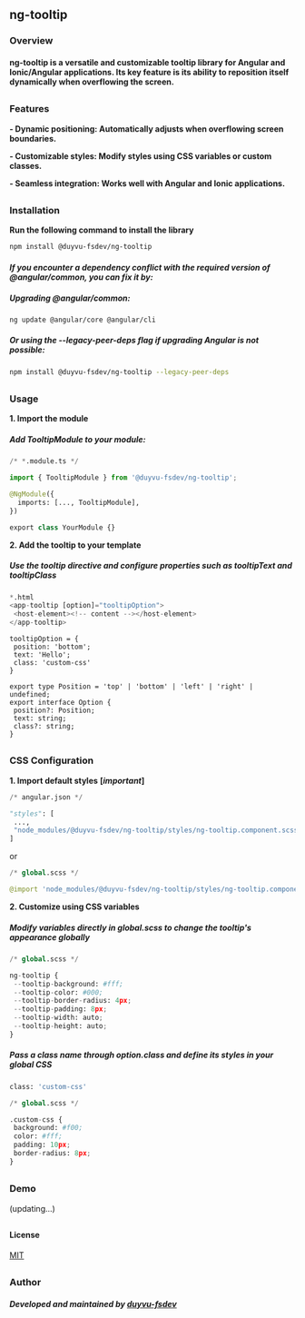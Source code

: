 ## ng-tooltip

### Overview

#### ng-tooltip is a versatile and customizable tooltip library for Angular and Ionic/Angular applications. Its key feature is its ability to reposition itself dynamically when overflowing the screen.

##

### Features

**- Dynamic positioning: Automatically adjusts when overflowing screen boundaries.**

**- Customizable styles: Modify styles using CSS variables or custom classes.**

**- Seamless integration: Works well with Angular and Ionic applications.**

##

### Installation

**Run the following command to install the library**

```bash
npm install @duyvu-fsdev/ng-tooltip
```

#### _If you encounter a dependency conflict with the required version of @angular/common, you can fix it by:_

##### _Upgrading @angular/common:_

```bash
ng update @angular/core @angular/cli
```

##### _Or using the --legacy-peer-deps flag if upgrading Angular is not possible:_

```bash
npm install @duyvu-fsdev/ng-tooltip --legacy-peer-deps
```

##

### Usage

**1. Import the module**

##### Add TooltipModule to your module:

```python
/* *.module.ts */

import { TooltipModule } from '@duyvu-fsdev/ng-tooltip';

@NgModule({
  imports: [..., TooltipModule],
})

export class YourModule {}
```

**2. Add the tooltip to your template**

##### Use the tooltip directive and configure properties such as tooltipText and tooltipClass

```python
*.html
<app-tooltip [option]="tooltipOption">
 <host-element><!-- content --></host-element>
</app-tooltip>
```

```
tooltipOption = {
 position: 'bottom';
 text: 'Hello';
 class: 'custom-css'
}
```

```
export type Position = 'top' | 'bottom' | 'left' | 'right' | undefined;
export interface Option {
 position?: Position;
 text: string;
 class?: string;
}
```

##

### CSS Configuration

**1. Import default styles** **[_important_]**

```python
/* angular.json */

"styles": [
 ...,
 "node_modules/@duyvu-fsdev/ng-tooltip/styles/ng-tooltip.component.scss"
]
```

or

```python
/* global.scss */

@import 'node_modules/@duyvu-fsdev/ng-tooltip/styles/ng-tooltip.component.scss';
```

**2. Customize using CSS variables**

##### Modify variables directly in global.scss to change the tooltip's appearance globally

```python
/* global.scss */

ng-tooltip {
 --tooltip-background: #fff;
 --tooltip-color: #000;
 --tooltip-border-radius: 4px;
 --tooltip-padding: 8px;
 --tooltip-width: auto;
 --tooltip-height: auto;
}
```

##### Pass a class name through option.class and define its styles in your global CSS

```bash
class: 'custom-css'
```

```python
/* global.scss */

.custom-css {
 background: #f00;
 color: #fff;
 padding: 10px;
 border-radius: 8px;
}
```

##

### Demo

(updating...)

##

#### License

[MIT](https://choosealicense.com/licenses/mit/)

##

### Author

##### Developed and maintained by [duyvu-fsdev](https://github.com/duyvu-fsdev)
